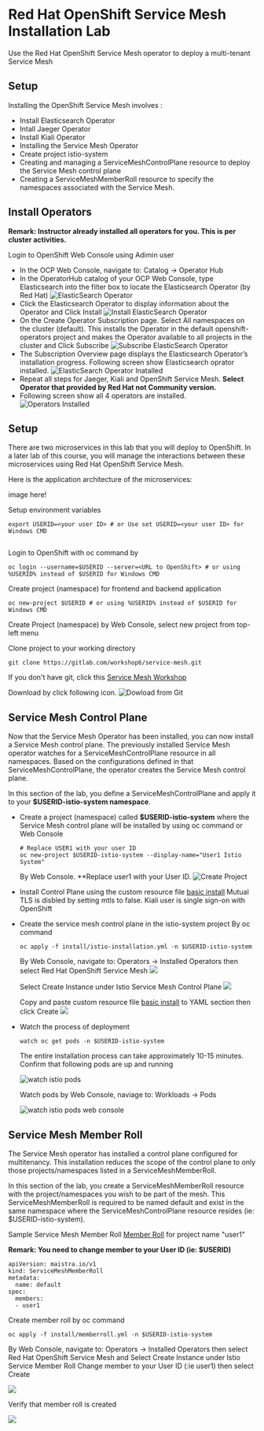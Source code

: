 # Red Hat OpenShift Service Mesh Installation Lab

Use the Red Hat OpenShift Service Mesh operator to deploy a multi-tenant Service Mesh

## Setup

Installing the OpenShift Service Mesh involves :

* Install Elasticsearch Operator
* Intall Jaeger Operator
* Install Kiali Operator
* Installing the Service Mesh Operator
* Create project istio-system
* Creating and managing a ServiceMeshControlPlane resource to deploy the Service Mesh control plane
* Creating a ServiceMeshMemberRoll resource to specify the namespaces associated with the Service Mesh.


## Install Operators

**Remark: Instructor already installed all operators for you. This is per cluster activities.**


Login to OpenShift Web Console using Adimin user
* In the OCP Web Console, navigate to: Catalog -> Operator Hub
* In the OperatorHub catalog of your OCP Web Console, type Elasticsearch into the filter box to locate the Elasticsearch Operator (by Red Hat)
     ![ElasticSearch Operator](../images/elastic-operator.png)
* Click the Elasticsearch Operator to display information about the Operator and Click Install
     ![Install ElasticSearch Operator](../images/install-elastic-operator.png)
* On the Create Operator Subscription page. Select All namespaces on the cluster (default). This installs the Operator in the default openshift-operators project and makes the Operator available to all projects in the cluster and Click Subscribe
     ![Subscribe ElasticSearch Operator](../images/subscribe-elastic-operator.png) 
* The Subscription Overview page displays the Elasticsearch Operator’s installation progress. Following screen show Elasticsearch oprator installed.
     ![ElasticSearch Operator Inatalled](../images/complete-elastic-operator.png)
* Repeat all steps for Jaeger, Kiali and OpenShift Service Mesh. **Select Operator that provided by Red Hat not Community version.**
* Following screen show all 4 operators are installed.
     ![Operators Installed](../images/installed-operators.png)

## Setup
There are two microservices in this lab that you will deploy to OpenShift. In a later lab of this course, you will manage the interactions between these microservices using Red Hat OpenShift Service Mesh.

Here is the application architecture of the microservices:

image here!

Setup environment variables
```
export USERID=<your user ID> # or Use set USERID=<your user ID> for Windows CMD


```

Login to OpenShift with oc command by
```
oc login --username=$USERID --server=<URL to OpenShift> # or using %USERID% instead of $USERID for Windows CMD

```

Create project (namespace) for frontend and backend application
```
oc new-project $USERID # or using %USERID% instead of $USERID for Windows CMD

```

Create Project (namespace) by Web Console, select new project from top-left menu
[](../images/create-user-project.png)

Clone project to your working directory
```
git clone https://gitlab.com/workshop6/service-mesh.git

```
If you don't have git, click this [Service Mesh Workshop](https://gitlab.com/workshop6/service-mesh)

Download by click following icon.
![Dowload from Git](../images/download-from-git.png)


## Service Mesh Control Plane
Now that the Service Mesh Operator has been installed, you can now install a Service Mesh control plane.
The previously installed Service Mesh operator watches for a ServiceMeshControlPlane resource in all namespaces. Based on the configurations defined in that ServiceMeshControlPlane, the operator creates the Service Mesh control plane.

In this section of the lab, you define a ServiceMeshControlPlane and apply it to your **$USERID-istio-system namespace**.

* Create a project (namespace) called **$USERID-istio-system** where the Service Mesh control plane will be installed by using oc command or Web Console
  
  ```
  # Replace USER1 with your user ID
  oc new-project $USERID-istio-system --display-name="User1 Istio System"
  ```

  By Web Console. **Replace user1 with your User ID.
  ![Create Project](../images/create-istio-system-project.png)
  
* Install Control Plane using the custom resource file [basic install](../install/basic-install.yml)
    Mutual TLS is disbled by setting mtls to false.
    Kiali user is single sign-on with OpenShift
* Create the service mesh control plane in the istio-system project
  By oc command
  ```
  oc apply -f install/istio-installation.yml -n $USERID-istio-system
  ```
  By Web Console, navigate to: Operators -> Installed Operators then select Red Hat OpenShift Service Mesh
  ![](../images/select-openshift-service-mesh.png)

  Select Create Instance under Istio Service Mesh Control Plane
  ![](../images/create-control-plane.png)

  Copy and paste custom resource file [basic install](../install/basic-install.yml) to YAML section then click Create
  ![](../images/create-control-plane-yaml.png)


* Watch the process of deployment
  
  ```
  watch oc get pods -n $USERID-istio-system
  ```
  
  The entire installation process can take approximately 10-15 minutes. Confirm that following pods are up and running
  
  ![watch istio pods](../images/watch-oc-get-pods-istio-system.png)

  Watch pods by Web Console, naviage to: Workloads -> Pods

  ![watch istio pods web console](../images/watch-pods-istio-system.png)

## Service Mesh Member Roll
The Service Mesh operator has installed a control plane configured for multitenancy. This installation reduces the scope of the control plane to only those projects/namespaces listed in a ServiceMeshMemberRoll.

In this section of the lab, you create a ServiceMeshMemberRoll resource with the project/namespaces you wish to be part of the mesh. This ServiceMeshMemberRoll is required to be named default and exist in the same namespace where the ServiceMeshControlPlane resource resides (ie: $USERID-istio-system).

Sample Service Mesh Member Roll [Member Roll](../install/memberroll.yml) for project name "user1"

**Remark: You need to change member to your User ID (ie: $USERID)**

```
apiVersion: maistra.io/v1
kind: ServiceMeshMemberRoll
metadata:
  name: default
spec:
  members:
  - user1

```

Create member roll by oc command

```
oc apply -f install/memberroll.yml -n $USERID-istio-system
```

By Web Console, navigate to: Operators -> Installed Operators then select Red Hat OpenShift Service Mesh and Select Create Instance under Istio Service Member Roll
Change member to your User ID (:ie user1) then select Create

![](../images/create-member-roll-yaml.png)

Verify that member roll is created

![](../images/create-member-roll-done.png)

